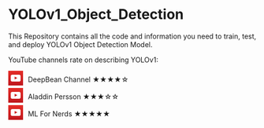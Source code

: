 # YOLOv1_Object_Detection
This Repository contains all the code and information you need to train, test, and deploy YOLOv1 Object Detection Model.

YouTube channels rate on describing YOLOv1:



<!-- YouTube Link 1 -->
<div style="display: flex; align-items: center;">
  <img src="./resources/youtube_icon.jpg" alt="Icon" width="30" style="margin-bottom: 5px; margin-right: 10px;">
  <a href="https://www.youtube.com/watch?v=svn9-xV7wjk" style="text-decoration: none;">
    <p style="margin: 0;">DeepBean Channel   ★★★★☆</p>
  </a>
</div>


<!-- YouTube Link 2 -->
<div style="display: flex; align-items: center;">
  <img src="./resources/youtube_icon.jpg" alt="Icon" width="30" style="margin-bottom: 5px; margin-right: 10px;">
  <a href="https://www.youtube.com/watch?v=n9_XyCGr-MI" style="text-decoration: none;">
    <p style="margin: 0;">Aladdin Persson   ★★★☆☆</p>
  </a>
</div>


<!-- YouTube Link 3 -->
<div style="display: flex; align-items: center;">
  <img src="./resources/youtube_icon.jpg" alt="Icon" width="30" style="margin-bottom: 5px; margin-right: 10px;">
  <a href="https://www.youtube.com/watch?v=zgbPj4lSc58" style="text-decoration: none;">
    <p style="margin: 0;">ML For Nerds    ★★★★★</p>
  </a>
</div>



